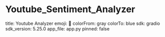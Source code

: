 # Youtube_Sentiment_Analyzer
title: Youtube Analyzer
emoji: 🐠
colorFrom: gray
colorTo: blue
sdk: gradio
sdk_version: 5.25.0
app_file: app.py
pinned: false
